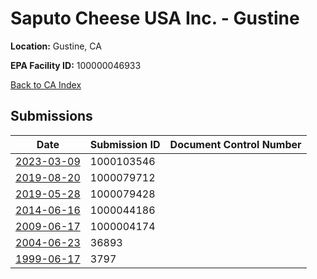 # Saputo Cheese USA Inc. - Gustine

**Location:** Gustine, CA

**EPA Facility ID:** 100000046933

[Back to CA Index](../../index.md)

## Submissions

| Date | Submission ID | Document Control Number |
|------|--------------|-------------------------|
| [2023-03-09](submissions/1000103546.md) | 1000103546 |  |
| [2019-08-20](submissions/1000079712.md) | 1000079712 |  |
| [2019-05-28](submissions/1000079428.md) | 1000079428 |  |
| [2014-06-16](submissions/1000044186.md) | 1000044186 |  |
| [2009-06-17](submissions/1000004174.md) | 1000004174 |  |
| [2004-06-23](submissions/36893.md) | 36893 |  |
| [1999-06-17](submissions/3797.md) | 3797 |  |
